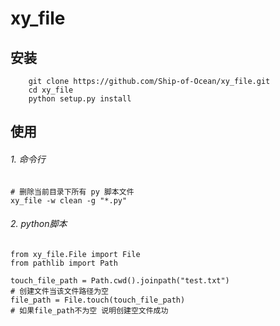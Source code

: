 # xy_file


## 安装

```
    git clone https://github.com/Ship-of-Ocean/xy_file.git
    cd xy_file
    python setup.py install
```

## 使用

###### 1. 命令行
```
# 删除当前目录下所有 py 脚本文件
xy_file -w clean -g "*.py"

```

###### 2. python脚本

```
from xy_file.File import File
from pathlib import Path

touch_file_path = Path.cwd().joinpath("test.txt")
# 创建文件当该文件路径为空
file_path = File.touch(touch_file_path)
# 如果file_path不为空 说明创建空文件成功
```